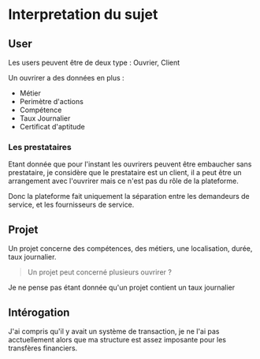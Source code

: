 # Interpretation du sujet

## User

Les users peuvent être de deux type : Ouvrier, Client

Un ouvrirer a des données en plus :

- Métier
- Perimètre d'actions
- Compétence
- Taux Journalier
- Certificat d'aptitude

### Les prestataires

Etant donnée que pour l'instant les ouvrirers peuvent être embaucher sans prestataire, je considère que le prestataire est un client, il a peut être un arrangement avec l'ouvrirer mais ce n'est pas du rôle de la plateforme.

Donc la plateforme fait uniquement la séparation entre les demandeurs de service, et les fournisseurs de service.

## Projet

Un projet concerne des compétences, des métiers, une localisation, durée, taux journalier.

> Un projet peut concerné plusieurs ouvrirer ?

Je ne pense pas étant donnée qu'un projet contient un taux journalier

## Intérogation

J'ai compris qu'il y avait un système de transaction, je ne l'ai pas acctuellement alors que ma structure est assez imposante pour les transfères financiers.

